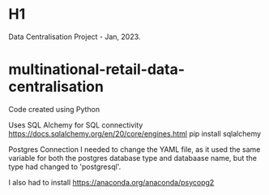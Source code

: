 # H1
Data Centralisation Project - Jan, 2023.


# multinational-retail-data-centralisation


Code created using Python 

Uses SQL Alchemy for SQL connectivity
https://docs.sqlalchemy.org/en/20/core/engines.html
pip install sqlalchemy


Postgres Connection
I needed to change the YAML file, as it used the same variable for both the postgres database type and databaase name, but the type had changed to 'postgresql'.  

I also had to install <conda install psycopg2>
https://anaconda.org/anaconda/psycopg2


